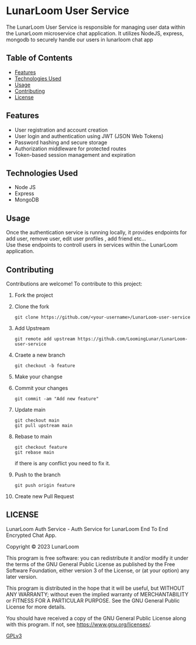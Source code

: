 # LunarLoom User Service

The LunarLoom User Service is responsible for managing user data within the LunarLoom microservice chat application. It utilizes NodeJS, express, mongodb to securely handle our users in lunarloom chat app

## Table of Contents
- [Features](#features)
- [Technologies Used](#technologies-used)
- [Usage](#usage)
- [Contributing](#contributing)
- [License](#license)

## Features
- User registration and account creation
- User login and authentication using JWT (JSON Web Tokens)
- Password hashing and secure storage
- Authorization middleware for protected routes
- Token-based session management and expiration

## Technologies Used
- Node JS
- Express
- MongoDB

## Usage
Once the authentication service is running locally, it provides endpoints for add user, remove user, edit user profiles , add friend etc...  
Use these endpoints to controll users in services within the LunarLoom application.

## Contributing
Contributions are welcome! To contribute to this project:
1. Fork the project
2. Clone the fork
    ```git
    git clone https://github.com/<your-username>/LunarLoom-user-service
    ```

3. Add Upstream
    ```git
    git remote add upstream https://github.com/LoomingLunar/LunarLoom-user-service
    ```

4. Craete a new branch
    ```git
    git checkout -b feature
    ```

5.  Make your changse
6. Commit your changes
    ```git
    git commit -am "Add new feature"
    ```

7. Update main
    ```git
    git checkout main
    git pull upstream main
    ```

8. Rebase to main
    ```git
    git checkout feature
    git rebase main
    ```

    if there is any conflict you need to fix it.
9. Push to the branch
    ```git
    git push origin feature
    ```

10. Create new Pull Request

## LICENSE

LunarLoom Auth Service - Auth Service for LunarLoom End To End Encrypted Chat App.

Copyright © 2023  LunarLoom

This program is free software: you can redistribute it and/or modify
it under the terms of the GNU General Public License as published by
the Free Software Foundation, either version 3 of the License, or
(at your option) any later version.

This program is distributed in the hope that it will be useful,
but WITHOUT ANY WARRANTY; without even the implied warranty of
MERCHANTABILITY or FITNESS FOR A PARTICULAR PURPOSE.  See the
GNU General Public License for more details.

You should have received a copy of the GNU General Public License
along with this program.  If not, see <https://www.gnu.org/licenses/>.

[GPLv3](LICENSE)
